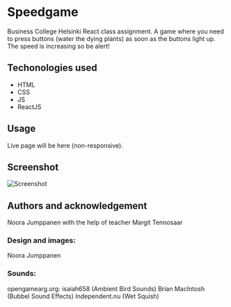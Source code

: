 # Speedgame

Business College Helsinki React class assignment.
A game where you need to press buttons (water the dying plants) as soon as the buttons light up.
The speed is increasing so be alert!

## Techonologies used

- HTML
- CSS
- JS
- ReactJS

## Usage

Live page will be here (non-responsive).

## Screenshot

![Screenshot](img/speedgame_screenshot.png?raw=true"Screenshot")

## Authors and acknowledgement

Noora Jumppanen
with the help of teacher Margit Tennosaar

### Design and images:

Noora Jumppanen

### Sounds:

opengamearg.org:
isaiah658 (Ambient Bird Sounds)
Brian MacIntosh (Bubbel Sound Effects)
Independent.nu (Wet Squish)
